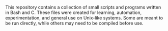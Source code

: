This repository contains a collection of small scripts and programs written in Bash and C. These files were created for learning, automation, experimentation, and general use on Unix-like systems. Some are meant to be run directly, while others may need to be compiled before use.
